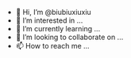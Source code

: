 - 👋 Hi, I’m @biubiuxiuxiu
- 👀 I’m interested in ...
- 🌱 I’m currently learning ...
- 💞️ I’m looking to collaborate on ...
- 📫 How to reach me ...

<!---
biubiuxiuxiu/biubiuxiuxiu is a ✨ special ✨ repository because its `README.md` (this file) appears on your GitHub profile.
You can click the Preview link to take a look at your changes.
--->
